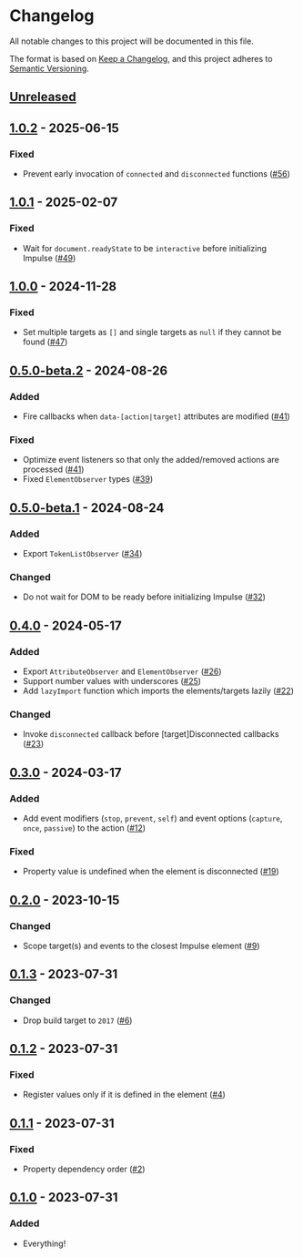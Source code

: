 # Changelog

All notable changes to this project will be documented in this file.

The format is based on [Keep a Changelog](https://keepachangelog.com/en/1.0.0/),
and this project adheres to [Semantic Versioning](https://semver.org/spec/v2.0.0.html).

## [Unreleased]

## [1.0.2] - 2025-06-15

### Fixed

- Prevent early invocation of `connected` and `disconnected` functions ([#56](https://github.com/Ambiki/impulse/pull/56))

## [1.0.1] - 2025-02-07

### Fixed

- Wait for `document.readyState` to be `interactive` before initializing Impulse ([#49](https://github.com/Ambiki/impulse/pull/49))

## [1.0.0] - 2024-11-28

### Fixed

- Set multiple targets as `[]` and single targets as `null` if they cannot be found ([#47](https://github.com/Ambiki/impulse/pull/47))

## [0.5.0-beta.2] - 2024-08-26

### Added

- Fire callbacks when `data-[action|target]` attributes are modified ([#41](https://github.com/Ambiki/impulse/pull/41))

### Fixed

- Optimize event listeners so that only the added/removed actions are processed ([#41](https://github.com/Ambiki/impulse/pull/41))
- Fixed `ElementObserver` types ([#39](https://github.com/Ambiki/impulse/pull/39))

## [0.5.0-beta.1] - 2024-08-24

### Added

- Export `TokenListObserver` ([#34](https://github.com/Ambiki/impulse/pull/34))

### Changed

- Do not wait for DOM to be ready before initializing Impulse ([#32](https://github.com/Ambiki/impulse/pull/32))

## [0.4.0] - 2024-05-17

### Added

- Export `AttributeObserver` and `ElementObserver` ([#26](https://github.com/Ambiki/impulse/pull/26))
- Support number values with underscores ([#25](https://github.com/Ambiki/impulse/pull/25))
- Add `lazyImport` function which imports the elements/targets lazily ([#22](https://github.com/Ambiki/impulse/pull/22))

### Changed

- Invoke `disconnected` callback before [target]Disconnected callbacks ([#23](https://github.com/Ambiki/impulse/pull/23))

## [0.3.0] - 2024-03-17

### Added

- Add event modifiers (`stop`, `prevent`, `self`) and event options (`capture`, `once`, `passive`) to the action ([#12](https://github.com/Ambiki/impulse/pull/12))

### Fixed

- Property value is undefined when the element is disconnected ([#19](https://github.com/Ambiki/impulse/pull/19))

## [0.2.0] - 2023-10-15

### Changed

- Scope target(s) and events to the closest Impulse element ([#9](https://github.com/Ambiki/impulse/pull/9))

## [0.1.3] - 2023-07-31

### Changed

- Drop build target to `2017` ([#6](https://github.com/Ambiki/impulse/pull/6))

## [0.1.2] - 2023-07-31

### Fixed

- Register values only if it is defined in the element ([#4](https://github.com/Ambiki/impulse/pull/4))

## [0.1.1] - 2023-07-31

### Fixed

- Property dependency order ([#2](https://github.com/Ambiki/impulse/pull/2))

## [0.1.0] - 2023-07-31

### Added

- Everything!

[unreleased]: https://github.com/Ambiki/impulse/compare/v1.0.2...HEAD
[1.0.2]: https://github.com/Ambiki/impulse/compare/v1.0.1...v1.0.2
[1.0.1]: https://github.com/Ambiki/impulse/compare/v1.0.0...v1.0.1
[1.0.0]: https://github.com/Ambiki/impulse/compare/v0.5.0-beta.1...v1.0.0
[0.5.0-beta.2]: https://github.com/Ambiki/impulse/compare/v0.5.0-beta.1...v0.5.0-beta.2
[0.5.0-beta.1]: https://github.com/Ambiki/impulse/compare/v0.4.0...v0.5.0-beta.1
[0.4.0]: https://github.com/Ambiki/impulse/compare/v0.3.0...v0.4.0
[0.3.0]: https://github.com/Ambiki/impulse/compare/v0.2.0...v0.3.0
[0.2.0]: https://github.com/Ambiki/impulse/compare/v0.1.3...v0.2.0
[0.1.3]: https://github.com/Ambiki/impulse/compare/v0.1.2...v0.1.3
[0.1.2]: https://github.com/Ambiki/impulse/compare/v0.1.1...v0.1.2
[0.1.1]: https://github.com/Ambiki/impulse/compare/v0.1.0...v0.1.1
[0.1.0]: https://github.com/Ambiki/impulse/releases/tag/v0.1.0
